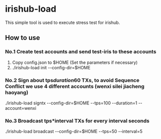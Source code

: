 # irishub-load

This simple tool is used to execute stress test for irishub.

## How to use

### No.1  Create test accounts and send test-iris to these accounts

1) Copy config.json to $HOME (Set the parameters if necessary)
2) ./irishub-load init --config-dir=$HOME

### No.2 Sign about tps*duration*60 TXs, to avoid Sequence Conflict we use 4 different accounts (wenxi silei jiacheng haoyang)

./irishub-load signtx --config-dir=$HOME --tps=100 --duration=1 --account=wenxi

### No.3 Broadcast tps*interval TXs for every interval seconds

./irishub-load broadcast --config-dir=$HOME --tps=50 --interval=5
